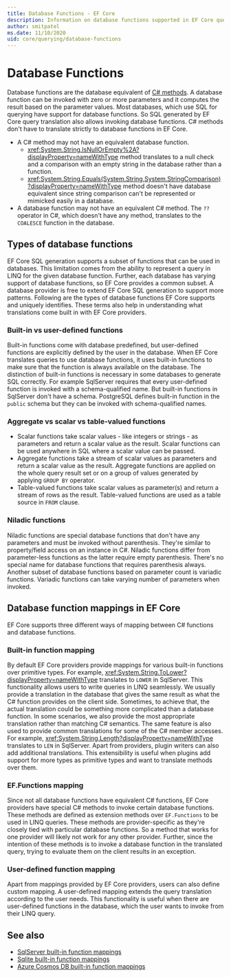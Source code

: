 ```yaml
---
title: Database Functions - EF Core
description: Information on database functions supported in EF Core query translation
author: smitpatel
ms.date: 11/10/2020
uid: core/querying/database-functions
---
```

# Database Functions

Database functions are the database equivalent of [C# methods](/dotnet/csharp/programming-guide/classes-and-structs/methods). A database function can be invoked with zero or more parameters and it computes the result based on the parameter values. Most databases, which use SQL for querying have support for database functions. So SQL generated by EF Core query translation also allows invoking database functions. C# methods don't have to translate strictly to database functions in EF Core.

- A C# method may not have an equivalent database function.
  - <xref:System.String.IsNullOrEmpty%2A?displayProperty=nameWithType> method translates to a null check and a comparison with an empty string in the database rather than a function.
  - <xref:System.String.Equals(System.String,System.StringComparison)?displayProperty=nameWithType> method doesn't have database equivalent since string comparison can't be represented or mimicked easily in a database.
- A database function may not have an equivalent C# method. The `??` operator in C#, which doesn't have any method, translates to the `COALESCE` function in the database.

## Types of database functions

EF Core SQL generation supports a subset of functions that can be used in databases. This limitation comes from the ability to represent a query in LINQ for the given database function. Further, each database has varying support of database functions, so EF Core provides a common subset. A database provider is free to extend EF Core SQL generation to support more patterns. Following are the types of database functions EF Core supports and uniquely identifies. These terms also help in understanding what translations come built in with EF Core providers.

### Built-in vs user-defined functions

Built-in functions come with database predefined, but user-defined functions are explicitly defined by the user in the database. When EF Core translates queries to use database functions, it uses built-in functions to make sure that the function is always available on the database. The distinction of built-in functions is necessary in some databases to generate SQL correctly. For example SqlServer requires that every user-defined function is invoked with a schema-qualified name. But built-in functions in SqlServer don't have a schema. PostgreSQL defines built-in function in the `public` schema but they can be invoked with schema-qualified names.

### Aggregate vs scalar vs table-valued functions

- Scalar functions take scalar values - like integers or strings - as parameters and return a scalar value as the result. Scalar functions can be used anywhere in SQL where a scalar value can be passed.
- Aggregate functions take a stream of scalar values as parameters and return a scalar value as the result. Aggregate functions are applied on the whole query result set or on a group of values generated by applying `GROUP BY` operator.
- Table-valued functions take scalar values as parameter(s) and return a stream of rows as the result. Table-valued functions are used as a table source in `FROM` clause.

### Niladic functions

Niladic functions are special database functions that don't have any parameters and must be invoked without parenthesis. They're similar to property/field access on an instance in C#. Niladic functions differ from parameter-less functions as the latter require empty parenthesis. There's no special name for database functions that requires parenthesis always. Another subset of database functions based on parameter count is variadic functions. Variadic functions can take varying number of parameters when invoked.

## Database function mappings in EF Core

EF Core supports three different ways of mapping between C# functions and database functions.

### Built-in function mapping

By default EF Core providers provide mappings for various built-in functions over primitive types. For example, <xref:System.String.ToLower?displayProperty=nameWithType> translates to `LOWER` in SqlServer. This functionality allows users to write queries in LINQ seamlessly. We usually provide a translation in the database that gives the same result as what the C# function provides on the client side. Sometimes, to achieve that, the actual translation could be something more complicated than a database function. In some scenarios, we also provide the most appropriate translation rather than matching C# semantics. The same feature is also used to provide common translations for some of the C# member accesses. For example, <xref:System.String.Length?displayProperty=nameWithType> translates to `LEN` in SqlServer. Apart from providers, plugin writers can also add additional translations. This extensibility is useful when plugins add support for more types as primitive types and want to translate methods over them.

### EF.Functions mapping

Since not all database functions have equivalent C# functions, EF Core providers have special C# methods to invoke certain database functions. These methods are defined as extension methods over `EF.Functions` to be used in LINQ queries. These methods are provider-specific as they're closely tied with particular database functions. So a method that works for one provider will likely not work for any other provider. Further, since the intention of these methods is to invoke a database function in the translated query, trying to evaluate them on the client results in an exception.

### User-defined function mapping

Apart from mappings provided by EF Core providers, users can also define custom mapping. A user-defined mapping extends the query translation according to the user needs. This functionality is useful when there are user-defined functions in the database, which the user wants to invoke from their LINQ query.

## See also

- [SqlServer built-in function mappings](xref:core/providers/sql-server/functions)
- [Sqlite built-in function mappings](xref:core/providers/sqlite/functions)
- [Azure Cosmos DB built-in function mappings](xref:core/providers/cosmos/querying#function-mappings)
